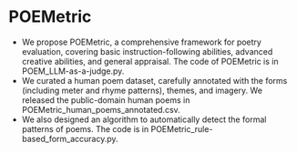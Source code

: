 # POEMetric

- We propose POEMetric, a comprehensive framework for poetry evaluation, covering basic instruction-following abilities, advanced creative abilities, and general appraisal. The code of POEMetric is in POEM_LLM-as-a-judge.py.
- We curated a human poem dataset, carefully annotated with the forms (including meter and rhyme patterns), themes, and imagery. We released the public-domain human poems in POEMetric_human_poems_annotated.csv.
- We also designed an algorithm to automatically detect the formal patterns of poems. The code is in POEMetric_rule-based_form_accuracy.py.
